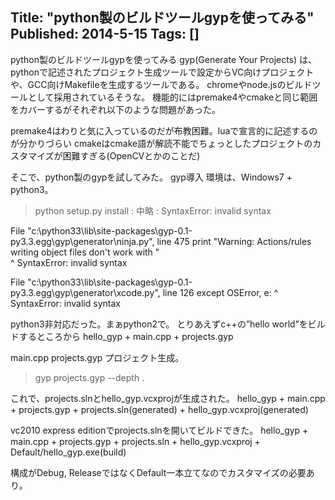 Title: "python製のビルドツールgypを使ってみる"
Published: 2014-5-15
Tags: []
---

python製のビルドツールgypを使ってみる
gyp(Generate Your Projects) は、
pythonで記述されたプロジェクト生成ツールで設定からVC向けプロジェクトや、GCC向けMakefileを生成するツールである。
chromeやnode.jsのビルドツールとして採用されているそうな。
機能的にはpremake4やcmakeと同じ範囲をカバーするがそれぞれ以下のような問題があった。

premake4はわりと気に入っているのだが布教困難。luaで宣言的に記述するのが分かりづらい
cmakeはcmake語が解読不能でちょっとしたプロジェクトのカスタマイズが困難すぎる(OpenCVとかのことだ)

そこで、python製のgypを試してみた。
gyp導入
環境は、Windows7 + python3。
> python setup.py install
:
中略
:
SyntaxError: invalid syntax

  File "c:\python33\lib\site-packages\gyp-0.1-py3.3.egg\gyp\generator\ninja.py",
 line 475
    print "Warning: Actions/rules writing object files don't work with " \
                                                                       ^
SyntaxError: invalid syntax

  File "c:\python33\lib\site-packages\gyp-0.1-py3.3.egg\gyp\generator\xcode.py",
 line 126
    except OSError, e:
                  ^
SyntaxError: invalid syntax

python3非対応だった。まぁpython2で。
とりあえずc++の”hello world”をビルドするところから
hello_gyp
    + main.cpp
    + projects.gyp

main.cpp
projects.gyp
プロジェクト生成。
> gyp projects.gyp --depth .

これで、projects.slnとhello_gyp.vcxprojが生成された。
hello_gyp
    + main.cpp
    + projects.gyp
    + projects.sln(generated)
    + hello_gyp.vcxproj(generated)

vc2010 express editionでprojects.slnを開いてビルドできた。
hello_gyp
    + main.cpp
    + projects.gyp
    + projects.sln
    + hello_gyp.vcxproj
    + Default/hello_gyp.exe(build)

構成がDebug,
ReleaseではなくDefault一本立てなのでカスタマイズの必要あり。
